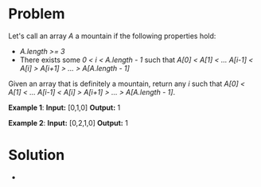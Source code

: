 # Problem
Let's call an array *A* a mountain if the following properties hold:
- *A.length >= 3* 
- There exists some *0 < i < A.length - 1* such that *A[0] < A[1] < ... A[i-1] < A[i] > A[i+1] > ... > A[A.length - 1]*

Given an array that is definitely a mountain, return any *i* such that *A[0] < A[1] < … A[i-1] < A[i] > A[i+1] > … > A[A.length - 1]*.

**Example 1**:
**Input:** [0,1,0]
**Output:**  1

**Example 2**:
**Input:** [0,2,1,0]
**Output:**  1

# Solution
- 
